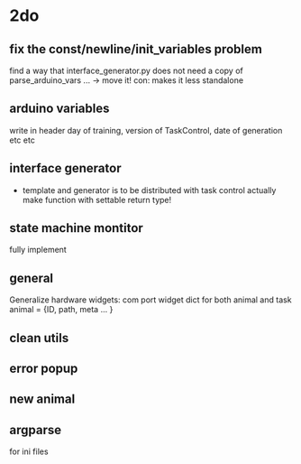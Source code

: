 # 2do
## fix the const/newline/init_variables problem
find a way that interface_generator.py does not need a copy of parse_arduino_vars ... 
-> move it! con: makes it less standalone

## arduino variables
write in header day of training, version of TaskControl, date of generation etc etc

## interface generator
+ template and generator is to be distributed with task control actually
make function with settable return type!

## state machine montitor
fully implement

## general
Generalize hardware widgets: com port widget
dict for both animal and task
animal = {ID, path, meta ... }

## clean utils

## error popup

## new animal

## argparse
for ini files
